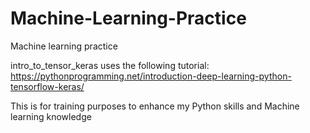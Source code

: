 # Machine-Learning-Practice
Machine learning practice 

intro_to_tensor_keras uses the following tutorial:
https://pythonprogramming.net/introduction-deep-learning-python-tensorflow-keras/

This is for training purposes to enhance my Python skills and Machine learning knowledge